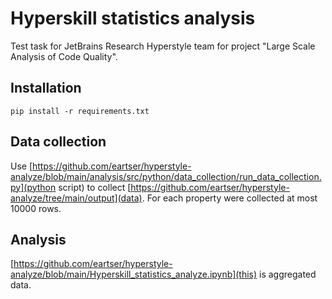 # Hyperskill statistics analysis

Test task for JetBrains Research Hyperstyle team for project "Large Scale Analysis of Code Quality". 

## Installation

`pip install -r requirements.txt`

## Data collection

Use [https://github.com/eartser/hyperstyle-analyze/blob/main/analysis/src/python/data_collection/run_data_collection.py](python script) to collect [https://github.com/eartser/hyperstyle-analyze/tree/main/output](data). For each property were collected at most 10000 rows.


## Analysis

[https://github.com/eartser/hyperstyle-analyze/blob/main/Hyperskill_statistics_analyze.ipynb](this) is aggregated data.

